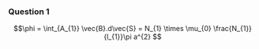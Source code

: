 ### Question 1
$$\phi = \int_{A_{1}} \vec{B}.d\vec{S} = N_{1} \times \mu_{0} \frac{N_{1}}{l_{1}}\pi a^{2} $$
